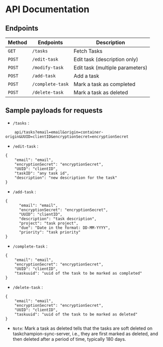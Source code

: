 # API Documentation

## Endpoints

| Method | Endpoints        | Description                     |
| ------ | ---------------- | ------------------------------- |
| `GET`  | `/tasks`         | Fetch Tasks                     |
| `POST` | `/edit-task`     | Edit task (description only)    |
| `POST` | `/modify-task`   | Edit task (multiple parameters) |
| `POST` | `/add-task`      | Add a task                      |
| `POST` | `/complete-task` | Mark a task as completed        |
| `POST` | `/delete-task`   | Mark a task as deleted          |

## Sample payloads for requests

- `/tasks` :

```
    api/tasks?email=email&origin=container-origin&UUID=clientID&encryptionSecret=encryptionSecret
```

- `/edit-task` :

```
{
    "email": "email",
    "encryptionSecret": "encryptionSecret",
    "UUID": "clientID",
    "taskID": "any task id",
    "description": "new description for the task"
}
```

- `/add-task` :

```
{
      "email": "email",
      "encryptionSecret": "encryptionSecret",
      "UUID": "clientID",
      "description": "task description",
      "project": "task project",
      "due": "Date in the format: DD-MM-YYYY",
      "priority": "task priority"
}
```

- `/complete-task` :

```
{
    "email": "email",
    "encryptionSecret": "encryptionSecret",
    "UUID": "clientID",
    "taskuuid": "uuid of the task to be marked as completed"
}
```

- `/delete-task` :

```
{
    "email": "email",
    "encryptionSecret": "encryptionSecret",
    "UUID": "clientID",
    "taskuuid": "uuid of the task to be marked as deleted"
}
```

- `Note`: Mark a task as deleted tells that the tasks are soft deleted on taskchampion-sync-server, i.e., they are first marked as deleted, and then deleted after a period of time, typically 180 days.
